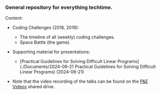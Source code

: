 ### General repository for everything techtime.

Content:

- Coding Challenges (2018, 2019):
    - The timeline of all (weekly) coding challenges.
    - Space Battle (the game).

- Supporting material for presentations:
    - [Practical Guidelines for Solving Difficult Linear Programs](./Documents/2024-06-21 Practical Guidelines for Solving Difficult Linear Programs) (2024-06-21)

- Note that the video recording of the talks can be found on the [P&E Videos](https://drive.google.com/drive/folders/1UTsHwTVMdyd1mrAtnxMrGMMM7u8UcL_w) shared drive.